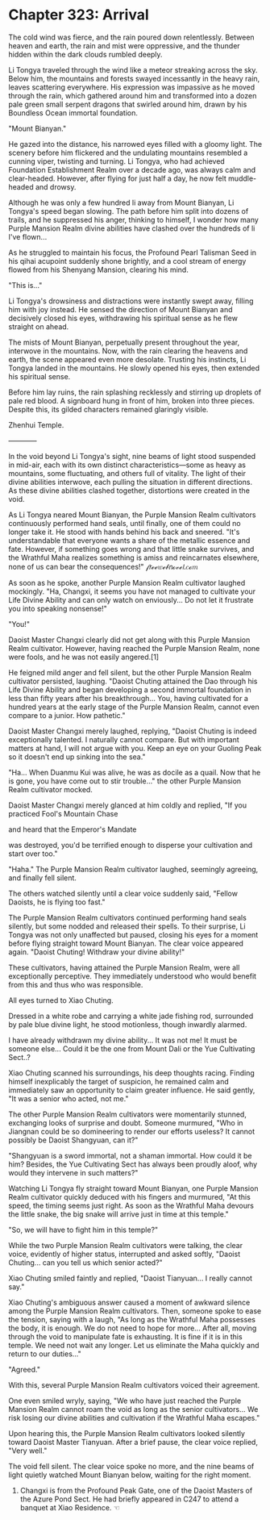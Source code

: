 # Chapter 323: Arrival

The cold wind was fierce, and the rain poured down relentlessly. Between heaven and earth, the rain and mist were oppressive, and the thunder hidden within the dark clouds rumbled deeply.

Li Tongya traveled through the wind like a meteor streaking across the sky. Below him, the mountains and forests swayed incessantly in the heavy rain, leaves scattering everywhere. His expression was impassive as he moved through the rain, which gathered around him and transformed into a dozen pale green small serpent dragons that swirled around him, drawn by his Boundless Ocean immortal foundation.

"Mount Bianyan."

He gazed into the distance, his narrowed eyes filled with a gloomy light. The scenery before him flickered and the undulating mountains resembled a cunning viper, twisting and turning. Li Tongya, who had achieved Foundation Establishment Realm over a decade ago, was always calm and clear-headed. However, after flying for just half a day, he now felt muddle-headed and drowsy.

Although he was only a few hundred li away from Mount Bianyan, Li Tongya's speed began slowing. The path before him split into dozens of trails, and he suppressed his anger, thinking to himself, I wonder how many Purple Mansion Realm divine abilities have clashed over the hundreds of li I've flown...

As he struggled to maintain his focus, the Profound Pearl Talisman Seed in his qihai acupoint suddenly shone brightly, and a cool stream of energy flowed from his Shenyang Mansion, clearing his mind.

"This is..."

Li Tongya's drowsiness and distractions were instantly swept away, filling him with joy instead. He sensed the direction of Mount Bianyan and decisively closed his eyes, withdrawing his spiritual sense as he flew straight on ahead.

The mists of Mount Bianyan, perpetually present throughout the year, interwove in the mountains. Now, with the rain clearing the heavens and earth, the scene appeared even more desolate. Trusting his instincts, Li Tongya landed in the mountains. He slowly opened his eyes, then extended his spiritual sense.

Before him lay ruins, the rain splashing recklessly and stirring up droplets of pale red blood. A signboard hung in front of him, broken into three pieces. Despite this, its gilded characters remained glaringly visible.

Zhenhui Temple.

————

In the void beyond Li Tongya's sight, nine beams of light stood suspended in mid-air, each with its own distinct characteristics—some as heavy as mountains, some fluctuating, and others full of vitality. The light of their divine abilities interwove, each pulling the situation in different directions. As these divine abilities clashed together, distortions were created in the void.

As Li Tongya neared Mount Bianyan, the Purple Mansion Realm cultivators continuously performed hand seals, until finally, one of them could no longer take it. He stood with hands behind his back and sneered. "It's understandable that everyone wants a share of the metallic essence and fate. However, if something goes wrong and that little snake survives, and the Wrathful Maha realizes something is amiss and reincarnates elsewhere, none of us can bear the consequences!"
𝒻𝘳ℯℯ𝑤ℯ𝒷𝘯ℴ𝓋ℯ𝘭.𝑐ℴ𝑚

As soon as he spoke, another Purple Mansion Realm cultivator laughed mockingly. "Ha, Changxi, it seems you have not managed to cultivate your Life Divine Ability and can only watch on enviously... Do not let it frustrate you into speaking nonsense!"

"You!"

Daoist Master Changxi clearly did not get along with this Purple Mansion Realm cultivator. However, having reached the Purple Mansion Realm, none were fools, and he was not easily angered.[1]

He feigned mild anger and fell silent, but the other Purple Mansion Realm cultivator persisted, laughing. "Daoist Chuting attained the Dao through his Life Divine Ability and began developing a second immortal foundation in less than fifty years after his breakthrough... You, having cultivated for a hundred years at the early stage of the Purple Mansion Realm, cannot even compare to a junior. How pathetic."

Daoist Master Changxi merely laughed, replying, "Daoist Chuting is indeed exceptionally talented. I naturally cannot compare. But with important matters at hand, I will not argue with you. Keep an eye on your Guoling Peak so it doesn't end up sinking into the sea."

"Ha... When Duanmu Kui was alive, he was as docile as a quail. Now that he is gone, you have come out to stir trouble..." the other Purple Mansion Realm cultivator mocked.

Daoist Master Changxi merely glanced at him coldly and replied, "If you practiced Fool's Mountain Chase

and heard that the Emperor's Mandate

was destroyed, you'd be terrified enough to disperse your cultivation and start over too."

"Haha." The Purple Mansion Realm cultivator laughed, seemingly agreeing, and finally fell silent.

The others watched silently until a clear voice suddenly said, "Fellow Daoists, he is flying too fast."

The Purple Mansion Realm cultivators continued performing hand seals silently, but some nodded and released their spells. To their surprise, Li Tongya was not only unaffected but paused, closing his eyes for a moment before flying straight toward Mount Bianyan. The clear voice appeared again. "Daoist Chuting! Withdraw your divine ability!"

These cultivators, having attained the Purple Mansion Realm, were all exceptionally perceptive. They immediately understood who would benefit from this and thus who was responsible.

All eyes turned to Xiao Chuting.

Dressed in a white robe and carrying a white jade fishing rod, surrounded by pale blue divine light, he stood motionless, though inwardly alarmed.

I have already withdrawn my divine ability... It was not me! It must be someone else... Could it be the one from Mount Dali or the Yue Cultivating Sect..?

Xiao Chuting scanned his surroundings, his deep thoughts racing. Finding himself inexplicably the target of suspicion, he remained calm and immediately saw an opportunity to claim greater influence. He said gently, "It was a senior who acted, not me."

The other Purple Mansion Realm cultivators were momentarily stunned, exchanging looks of surprise and doubt. Someone murmured, "Who in Jiangnan could be so domineering to render our efforts useless? It cannot possibly be Daoist Shangyuan, can it?"

"Shangyuan is a sword immortal, not a shaman immortal. How could it be him? Besides, the Yue Cultivating Sect has always been proudly aloof, why would they intervene in such matters?"

Watching Li Tongya fly straight toward Mount Bianyan, one Purple Mansion Realm cultivator quickly deduced with his fingers and murmured, "At this speed, the timing seems just right. As soon as the Wrathful Maha devours the little snake, the big snake will arrive just in time at this temple."

"So, we will have to fight him in this temple?"

While the two Purple Mansion Realm cultivators were talking, the clear voice, evidently of higher status, interrupted and asked softly, "Daoist Chuting... can you tell us which senior acted?"

Xiao Chuting smiled faintly and replied, "Daoist Tianyuan... I really cannot say."

Xiao Chuting's ambiguous answer caused a moment of awkward silence among the Purple Mansion Realm cultivators. Then, someone spoke to ease the tension, saying with a laugh, "As long as the Wrathful Maha possesses the body, it is enough. We do not need to hope for more... After all, moving through the void to manipulate fate is exhausting. It is fine if it is in this temple. We need not wait any longer. Let us eliminate the Maha quickly and return to our duties..."

"Agreed."

With this, several Purple Mansion Realm cultivators voiced their agreement.

One even smiled wryly, saying, "We who have just reached the Purple Mansion Realm cannot roam the void as long as the senior cultivators... We risk losing our divine abilities and cultivation if the Wrathful Maha escapes."

Upon hearing this, the Purple Mansion Realm cultivators looked silently toward Daoist Master Tianyuan. After a brief pause, the clear voice replied, "Very well."

The void fell silent. The clear voice spoke no more, and the nine beams of light quietly watched Mount Bianyan below, waiting for the right moment.

1. Changxi is from the Profound Peak Gate, one of the Daoist Masters of the Azure Pond Sect. He had briefly appeared in C247 to attend a banquet at Xiao Residence. ☜
